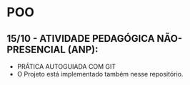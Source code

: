 # POO

## 15/10 - ATIVIDADE PEDAGÓGICA NÃO-PRESENCIAL (ANP):
- PRÁTICA AUTOGUIADA COM GIT
- O Projeto está implementado também nesse repositório.
